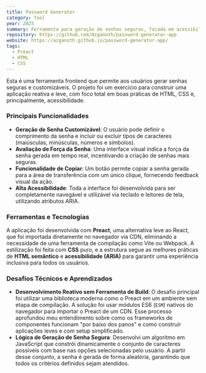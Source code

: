 ```yaml
---
title: Password Generator
category: Tool
year: 2025
summary: Ferramenta para geração de senhas seguras, focada em acessibilidade.
repository: https://github.com/Azganoth/password-generator-app
website: https://azganoth.github.io/password-generator-app/
tags:
  - Preact
  - HTML
  - CSS
---
```


Esta é uma ferramenta frontend que permite aos usuários gerar senhas seguras e customizáveis. O projeto foi um exercício para construir uma aplicação reativa e leve, com foco total em boas práticas de HTML, CSS e, principalmente, acessibilidade.

### Principais Funcionalidades

- **Geração de Senha Customizável**: O usuário pode definir o comprimento da senha e incluir ou excluir tipos de caracteres (maiúsculas, minúsculas, números e símbolos).
- **Avaliação de Força da Senha**: Uma interface visual indica a força da senha gerada em tempo real, incentivando a criação de senhas mais seguras.
- **Funcionalidade de Copiar**: Um botão permite copiar a senha gerada para a área de transferência com um único clique, fornecendo feedback visual da ação.
- **Alta Acessibilidade**: Toda a interface foi desenvolvida para ser completamente navegável e utilizável via teclado e leitores de tela, utilizando atributos ARIA.

### Ferramentas e Tecnologias

A aplicação foi desenvolvida com **Preact**, uma alternativa leve ao React, que foi importada diretamente no navegador via CDN, eliminando a necessidade de uma ferramenta de compilação como Vite ou Webpack. A estilização foi feita com **CSS** puro, e a estrutura segue as melhores práticas de **HTML semântico** e **acessibilidade (ARIA)** para garantir uma experiência inclusiva para todos os usuários.

### Desafios Técnicos e Aprendizados

- **Desenvolvimento Reativo sem Ferramenta de Build**: O desafio principal foi utilizar uma biblioteca moderna como o Preact em um ambiente sem etapa de compilação. A solução foi usar módulos ES6 (`ESM`) nativos do navegador para importar o Preact de um CDN. Esse processo aprofundou meu entendimento sobre como os frameworks de componentes funcionam "por baixo dos panos" e como construir aplicações leves e com setup simplificado.
- **Lógica de Geração de Senha Segura**: Desenvolvi um algoritmo em JavaScript que constrói dinamicamente o conjunto de caracteres possíveis com base nas opções selecionadas pelo usuário. A partir desse conjunto, a senha é gerada de forma aleatória, garantindo que todos os critérios definidos sejam atendidos.
